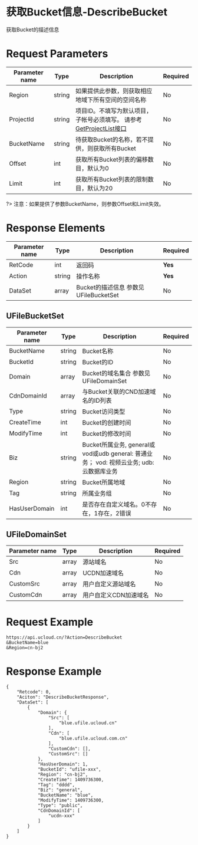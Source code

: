 # 获取Bucket信息-DescribeBucket

获取Bucket的描述信息

# Request Parameters
|Parameter name|Type|Description|Required|
|---|---|---|---|
|Region|string|如果提供此参数，则获取相应地域下所有空间的空间名称|No|
|ProjectId|string|项目ID。不填写为默认项目，子帐号必须填写。 请参考[GetProjectList接口](api/summary/get_project_list)|No|
|BucketName|string|待获取Bucket的名称，若不提供，则获取所有Bucket|No|
|Offset|int|获取所有Bucket列表的偏移数目，默认为0|No|
|Limit|int|获取所有Bucket列表的限制数目，默认为20|No|

?> 注意：如果提供了参数BucketName，则参数Offset和Limit失效。

# Response Elements
|Parameter name|Type|Description|Required|
|---|---|---|---|
|RetCode|int|返回码|**Yes**|
|Action|string|操作名称|**Yes**|
|DataSet|array|Bucket的描述信息 参数见 UFileBucketSet|No|

## UFileBucketSet
|Parameter name|Type|Description|Required|
|---|---|---|---|
|BucketName|string|Bucket名称|No|
|BucketId|string|Bucket的ID|No|
|Domain|array|Bucket的域名集合 参数见 UFileDomainSet|No|
|CdnDomainId|array|与Bucket关联的CND加速域名的ID列表|No|
|Type|string|Bucket访问类型|No|
|CreateTime|int|Bucket的创建时间|No|
|ModifyTime|int|Bucket的修改时间|No|
|Biz|string|Bucket所属业务, general或vod或udb general: 普通业务； vod: 视频云业务; udb: 云数据库业务|No|
|Region|string|Bucket所属地域|No|
|Tag|string|所属业务组|No|
|HasUserDomain|int|是否存在自定义域名。0不存在，1存在，2错误|No|

## UFileDomainSet
|Parameter name|Type|Description|Required|
|---|---|---|---|
|Src|array|源站域名|No|
|Cdn|array|UCDN加速域名|No|
|CustomSrc|array|用户自定义源站域名|No|
|CustomCdn|array|用户自定义CDN加速域名|No|

# Request Example
```
https://api.ucloud.cn/?Action=DescribeBucket
&BucketName=blue
&Region=cn-bj2
```

# Response Example
```
{
    "Retcode": 0, 
    "Aciton": "DescribeBucketResponse", 
    "DataSet": [
        {
            "Domain": {
                "Src": [
                    "blue.ufile.ucloud.cn"
                ], 
                "Cdn": [
                    "blue.ufile.ucloud.com.cn"
                ], 
                "CustomCdn": [], 
                "CustomSrc": []
            }, 
            "HasUserDomain": 1, 
            "BucketId": "ufile-xxx", 
            "Region": "cn-bj2", 
            "CreateTime": 1409736300, 
            "Tag": "dddd", 
            "Biz": "general", 
            "BucketName": "blue", 
            "ModifyTime": 1409736300, 
            "Type": "public", 
            "CdnDomainId": [
                "ucdn-xxx"
            ]
        }
    ]
}
```

